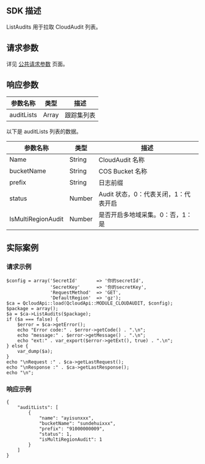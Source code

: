 
## SDK 描述
  ListAudits 用于拉取 CloudAudit 列表。
## 请求参数
详见 [公共请求参数](/document/product/599/12707)  页面。

## 响应参数


|参数名称|类型|描述|
|---------|---------|---------|
|auditLists|Array|跟踪集列表|

以下是 auditLists 列表的数据。

|参数名称|类型|描述|
|---------|---------|---------|
|Name|String|CloudAudit 名称|
|bucketName|String|COS Bucket 名称|
|prefix|String|日志前缀|
|status|Number|Audit 状态，0：代表关闭，1：代表开启|
|IsMultiRegionAudit|Number|是否开启多地域采集。0：否，1：是|

## 实际案例
### 请求示例

```
$config = array('SecretId'       => '你的secretId',
                'SecretKey'      => '你的secretKey',
                'RequestMethod'  => 'GET',
                'DefaultRegion'  => 'gz');
$ca = QcloudApi::load(QcloudApi::MODULE_CLOUDAUDIT, $config);
$package = array();
$a = $ca->ListAudits($package);
if ($a === false) {
    $error = $ca->getError();
    echo "Error code:" . $error->getCode() . ".\n";
    echo "message:" . $error->getMessage() . ".\n";
    echo "ext:" . var_export($error->getExt(), true) . ".\n";
} else {
    var_dump($a);
}
echo "\nRequest :" . $ca->getLastRequest();
echo "\nResponse :" . $ca->getLastResponse();
echo "\n";
```
### 响应示例

```
{
    "auditLists": [
        {
            "name": "ayisunxxx",
            "bucketName": "sundehuixxx",
            "prefix": "91000000009",
            "status": 1,
            "isMultiRegionAudit": 1
        }
    ]
}
```



